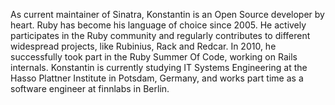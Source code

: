 As current maintainer of Sinatra, Konstantin is an Open Source developer by
heart. Ruby has become his language of choice since 2005. He actively
participates in the Ruby community and regularly contributes to different
widespread projects, like Rubinius, Rack and Redcar. In 2010, he successfully
took part in the Ruby Summer Of Code, working on Rails internals. Konstantin
is currently studying IT Systems Engineering at the Hasso Plattner Institute
in Potsdam, Germany, and works part time as a software engineer at finnlabs in
Berlin.
